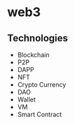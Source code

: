 # web3

## Technologies

- Blockchain
- P2P
- DAPP
- NFT
- Crypto Currency
- DAO
- Wallet
- VM
- Smart Contract
  
